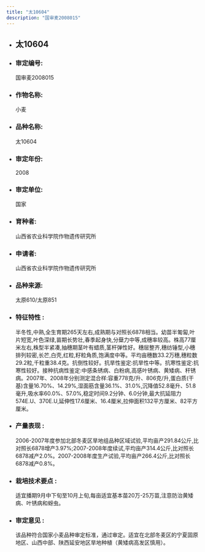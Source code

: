 ```yaml
---
title: "太10604"
description: "国审麦2008015"
---
```

* ## 太10604
* ###  审定编号:  
   国审麦2008015

*  ### 作物名称:  
   小麦

*   ###  品种名称: 
    太10604

*   ### 审定年份: 
    2008

*   ### 审定单位:  
    国家

*   ### 育种者:  
    山西省农业科学院作物遗传研究所

*   ### 申请者:  
    山西省农业科学院作物遗传研究所

*   ### 品种来源:  
    太原610/太原851

*   ### 特征特性 : 
    半冬性,中熟,全生育期265天左右,成熟期与对照长6878相当。幼苗半匍匐,叶片短宽,叶色深绿,苗期长势壮,春季起身快,分蘖力中等,成穗率较高。株高77厘米左右,株型半紧凑,抽穗期茎叶有蜡质,茎杆弹性好。穗层整齐,穗纺锤型,小穗排列较密,长芒,白壳,红粒,籽粒角质,饱满度中等。平均亩穗数33.2万穗,穗粒数29.2粒,千粒重38.4克。抗倒性较好。抗旱性鉴定:抗旱性中等。抗寒性鉴定:抗寒性较好。接种抗病性鉴定:中感条锈病、白粉病,高感叶锈病、黄矮病、秆锈病。2007年、2008年分别测定混合样:容重778克/升、806克/升,蛋白质(干基)含量16.70%、14.29%,湿面筋含量36.1%、31.0%,沉降值52.8毫升、51.8毫升,吸水率60.0%、57.0%,稳定时间9.2分钟、6.0分钟,最大抗延阻力574E.U、370E.U,延伸性17.6厘米、16.4厘米,拉伸面积132平方厘米、82平方厘米。

*   ### 产量表现 : 
    2006-2007年度参加北部冬麦区旱地组品种区域试验,平均亩产291.84公斤,比对照长6878增产3.97%;2007-2008年度续试,平均亩产314.4公斤,比对照长6878减产2.0%。2007-2008年度生产试验,平均亩产266.4公斤,比对照长6878减产0.8%。

*   ### 栽培技术要点 : 
    适宜播期9月中下旬至10月上旬,每亩适宜基本苗20万-25万苗,注意防治黄矮病、叶锈病和蚜虫。

*   ### 审定意见 : 
    该品种符合国家小麦品种审定标准，通过审定。适宜在北部冬麦区的宁夏固原地区、山西中部、陕西延安地区旱地种植（黄矮病高发区慎用）。
